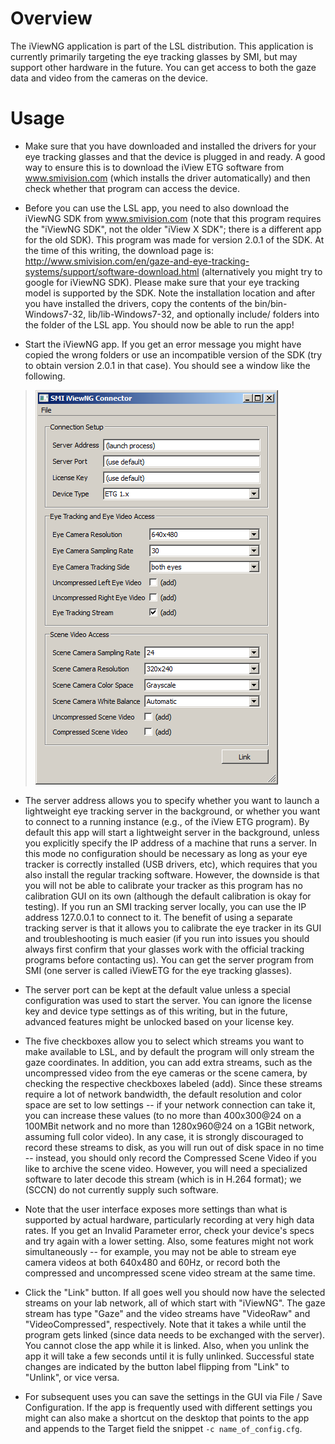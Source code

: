 # Overview

The iViewNG application is part of the LSL distribution. This application is currently primarily targeting the eye tracking glasses by SMI, but may support other hardware in the future. You can get access to both the gaze data and video from the cameras on the device.

# Usage
  * Make sure that you have downloaded and installed the drivers for your eye tracking glasses and that the device is plugged in and ready. A good way to ensure this is to download the iView ETG software from www.smivision.com (which installs the driver automatically) and then check whether that program can access the device.

  * Before you can use the LSL app, you need to also download the iViewNG SDK from www.smivision.com (note that this program requires the "iViewNG SDK", not the older  "iView X SDK"; there is a different app for the old SDK). This program was made for version 2.0.1 of the SDK. At the time of this writing, the download page is: http://www.smivision.com/en/gaze-and-eye-tracking-systems/support/software-download.html (alternatively you might try to google for iViewNG SDK). Please make sure that your eye tracking model is supported by the SDK. Note the installation location and after you have installed the drivers, copy the contents of the bin/bin-Windows7-32, lib/lib-Windows7-32, and optionally include/ folders into the folder of the LSL app. You should now be able to run the app!

  * Start the iViewNG app. If you get an error message you might have copied the wrong folders or use an incompatible version of the SDK (try to obtain version 2.0.1 in that case). You should see a window like the following.
> ![iviewng.png](iviewng.png)

  * The server address allows you to specify whether you want to launch a lightweight eye tracking server in the background, or whether you want to connect to a running instance (e.g., of the iView ETG program). By default this app will start a lightweight server in the background, unless you explicitly specify the IP address of a machine that runs a server. In this mode no configuration should be necessary as long as your eye tracker is correctly installed (USB drivers, etc), which requires that you also install the regular tracking software. However, the downside is that you will not be able to calibrate your tracker as this program has no calibration GUI on its own (although the default calibration is okay for testing). If you run an SMI tracking server locally, you can use the IP address 127.0.0.1 to connect to it. The benefit of using a separate tracking server is that it allows you to calibrate the eye tracker in its GUI and troubleshooting is much easier (if you run into issues you should always first confirm that your glasses work with the official tracking programs before contacting us). You can get the server program from SMI (one server is called iViewETG for the eye tracking glasses).

  * The server port can be kept at the default value unless a special configuration was used to start the server. You can ignore the license key and device type settings as of this writing, but in the future, advanced features might be unlocked based on your license key.

  * The five checkboxes allow you to select which streams you want to make available to LSL, and by default the program will only stream the gaze coordinates. In addition, you can add extra streams, such as the uncompressed video from the eye cameras or the scene camera, by checking the respective checkboxes labeled (add). Since these streams require a lot of network bandwidth, the default resolution and color space are set to low settings -- if your network connection can take it, you can increase these values (to no more than 400x300@24 on a 100MBit network and no more than 1280x960@24 on a 1GBit network, assuming full color video). In any case, it is strongly discouraged to record these streams to disk, as you will run out of disk space in no time -- instead, you should only record the Compressed Scene Video if you like to archive the scene video. However, you will need a specialized software to later decode this stream (which is in H.264 format); we (SCCN) do not currently supply such software.

  * Note that the user interface exposes more settings than what is supported by actual hardware, particularly recording at very high data rates. If you get an Invalid Parameter error, check your device's specs and try again with a lower setting. Also, some features might not work simultaneously -- for example, you may not be able to stream eye camera videos at both 640x480 and 60Hz, or record both the compressed and uncompressed scene video stream at the same time.

  * Click the "Link" button. If all goes well you should now have the selected streams on your lab network, all of which start with "iViewNG". The gaze stream has type "Gaze" and the video streams have "VideoRaw" and "VideoCompressed", respectively. Note that it takes a while until the program gets linked (since data needs to be exchanged with the server). You cannot close the app while it is linked. Also, when you unlink the app it will take a few seconds until it is fully unlinked. Successful state changes are indicated by the button label flipping from "Link" to "Unlink", or vice versa.

  * For subsequent uses you can save the settings in the GUI via File / Save Configuration. If the app is frequently used with different settings you might can also make a shortcut on the desktop that points to the app and appends to the Target field the snippet `-c name_of_config.cfg`.
